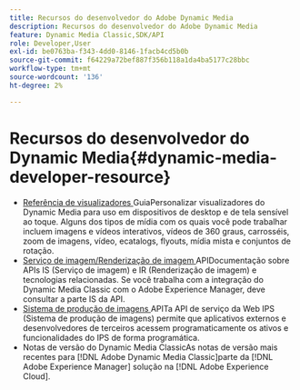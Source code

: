 ```yaml
---
title: Recursos do desenvolvedor do Adobe Dynamic Media
description: Recursos do desenvolvedor do Adobe Dynamic Media
feature: Dynamic Media Classic,SDK/API
role: Developer,User
exl-id: be0763ba-f343-4dd0-8146-1facb4cd5b0b
source-git-commit: f64229a72bef887f356b118a1da4ba5177c28bbc
workflow-type: tm+mt
source-wordcount: '136'
ht-degree: 2%

---
```


# Recursos do desenvolvedor do Dynamic Media{#dynamic-media-developer-resource}

* [Referência de visualizadores ](/help/aem-viewers-ref/homeviewers.md)<!-- (https://experienceleague.adobe.com/docs/dynamic-media-developer-resources/library/homeviewers.html) -->
GuiaPersonalizar visualizadores do Dynamic Media para uso em dispositivos de desktop e de tela sensível ao toque. Alguns dos tipos de mídia com os quais você pode trabalhar incluem imagens e vídeos interativos, vídeos de 360 graus, carrosséis, zoom de imagens, vídeo, ecatalogs, flyouts, mídia mista e conjuntos de rotação.
* [Serviço de imagem/Renderização de imagem ](/help/aem-is-ir-api/homeisir.md)<!-- (https://experienceleague.adobe.com/docs/dynamic-media-developer-resources/image-serving-api/homeisir.html) -->
APIDocumentação sobre APIs IS (Serviço de imagem) e IR (Renderização de imagem) e tecnologias relacionadas. Se você trabalha com a integração do Dynamic Media Classic com o Adobe Experience Manager, deve consultar a parte IS da API.
* [Sistema de produção de imagens ](/help/aem-ips-api/c-overview.md)
APITa API de serviço da Web IPS (Sistema de produção de imagens) permite que aplicativos externos e desenvolvedores de terceiros acessem programaticamente os ativos e funcionalidades do IPS de forma programática.
* [](/help/s7-release-notes/s7rn2017.md)
Notas de versão do Dynamic Media ClassicAs notas de versão mais recentes para  [!DNL Adobe Dynamic Media Classic]parte da  [!DNL Adobe Experience Manager] solução na  [!DNL Adobe Experience Cloud].
